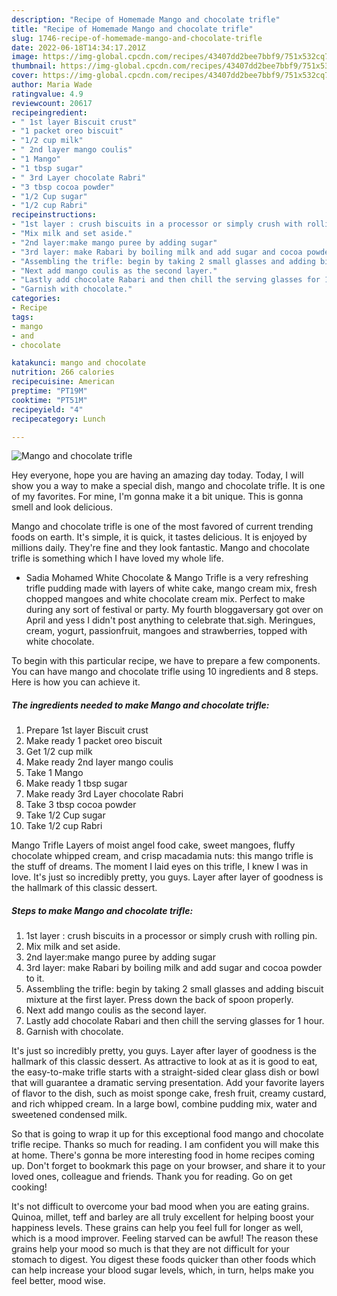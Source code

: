 ```yaml
---
description: "Recipe of Homemade Mango and chocolate trifle"
title: "Recipe of Homemade Mango and chocolate trifle"
slug: 1746-recipe-of-homemade-mango-and-chocolate-trifle
date: 2022-06-18T14:34:17.201Z
image: https://img-global.cpcdn.com/recipes/43407dd2bee7bbf9/751x532cq70/mango-and-chocolate-trifle-recipe-main-photo.jpg
thumbnail: https://img-global.cpcdn.com/recipes/43407dd2bee7bbf9/751x532cq70/mango-and-chocolate-trifle-recipe-main-photo.jpg
cover: https://img-global.cpcdn.com/recipes/43407dd2bee7bbf9/751x532cq70/mango-and-chocolate-trifle-recipe-main-photo.jpg
author: Maria Wade
ratingvalue: 4.9
reviewcount: 20617
recipeingredient:
- " 1st layer Biscuit crust"
- "1 packet oreo biscuit"
- "1/2 cup milk"
- " 2nd layer mango coulis"
- "1 Mango"
- "1 tbsp sugar"
- " 3rd Layer chocolate Rabri"
- "3 tbsp cocoa powder"
- "1/2 Cup sugar"
- "1/2 cup Rabri"
recipeinstructions:
- "1st layer : crush biscuits in a processor or simply crush with rolling pin."
- "Mix milk and set aside."
- "2nd layer:make mango puree by adding sugar"
- "3rd layer: make Rabari by boiling milk and add sugar and cocoa powder to it."
- "Assembling the trifle: begin by taking 2 small glasses and adding biscuit mixture at the first layer. Press down the back of spoon properly."
- "Next add mango coulis as the second layer."
- "Lastly add chocolate Rabari and then chill the serving glasses for 1 hour."
- "Garnish with chocolate."
categories:
- Recipe
tags:
- mango
- and
- chocolate

katakunci: mango and chocolate 
nutrition: 266 calories
recipecuisine: American
preptime: "PT19M"
cooktime: "PT51M"
recipeyield: "4"
recipecategory: Lunch

---
```



![Mango and chocolate trifle](https://img-global.cpcdn.com/recipes/43407dd2bee7bbf9/751x532cq70/mango-and-chocolate-trifle-recipe-main-photo.jpg)

Hey everyone, hope you are having an amazing day today. Today, I will show you a way to make a special dish, mango and chocolate trifle. It is one of my favorites. For mine, I'm gonna make it a bit unique. This is gonna smell and look delicious.

Mango and chocolate trifle is one of the most favored of current trending foods on earth. It's simple, it is quick, it tastes delicious. It is enjoyed by millions daily. They're fine and they look fantastic. Mango and chocolate trifle is something which I have loved my whole life.

- Sadia Mohamed White Chocolate &amp; Mango Trifle is a very refreshing trifle pudding made with layers of white cake, mango cream mix, fresh chopped mangoes and white chocolate cream mix. Perfect to make during any sort of festival or party. My fourth bloggaversary got over on April and yess I didn&#39;t post anything to celebrate that.sigh. Meringues, cream, yogurt, passionfruit, mangoes and strawberries, topped with white chocolate.


To begin with this particular recipe, we have to prepare a few components. You can have mango and chocolate trifle using 10 ingredients and 8 steps. Here is how you can achieve it.

<!--inarticleads1-->

##### The ingredients needed to make Mango and chocolate trifle:

1. Prepare  1st layer Biscuit crust
1. Make ready 1 packet oreo biscuit
1. Get 1/2 cup milk
1. Make ready  2nd layer mango coulis
1. Take 1 Mango
1. Make ready 1 tbsp sugar
1. Make ready  3rd Layer chocolate Rabri
1. Take 3 tbsp cocoa powder
1. Take 1/2 Cup sugar
1. Take 1/2 cup Rabri


Mango Trifle Layers of moist angel food cake, sweet mangoes, fluffy chocolate whipped cream, and crisp macadamia nuts: this mango trifle is the stuff of dreams. The moment I laid eyes on this trifle, I knew I was in love. It&#39;s just so incredibly pretty, you guys. Layer after layer of goodness is the hallmark of this classic dessert. 

<!--inarticleads2-->

##### Steps to make Mango and chocolate trifle:

1. 1st layer : crush biscuits in a processor or simply crush with rolling pin.
1. Mix milk and set aside.
1. 2nd layer:make mango puree by adding sugar
1. 3rd layer: make Rabari by boiling milk and add sugar and cocoa powder to it.
1. Assembling the trifle: begin by taking 2 small glasses and adding biscuit mixture at the first layer. Press down the back of spoon properly.
1. Next add mango coulis as the second layer.
1. Lastly add chocolate Rabari and then chill the serving glasses for 1 hour.
1. Garnish with chocolate.


It&#39;s just so incredibly pretty, you guys. Layer after layer of goodness is the hallmark of this classic dessert. As attractive to look at as it is good to eat, the easy-to-make trifle starts with a straight-sided clear glass dish or bowl that will guarantee a dramatic serving presentation. Add your favorite layers of flavor to the dish, such as moist sponge cake, fresh fruit, creamy custard, and rich whipped cream. In a large bowl, combine pudding mix, water and sweetened condensed milk. 

So that is going to wrap it up for this exceptional food mango and chocolate trifle recipe. Thanks so much for reading. I am confident you will make this at home. There's gonna be more interesting food in home recipes coming up. Don't forget to bookmark this page on your browser, and share it to your loved ones, colleague and friends. Thank you for reading. Go on get cooking!

It's not difficult to overcome your bad mood when you are eating grains. Quinoa, millet, teff and barley are all truly excellent for helping boost your happiness levels. These grains can help you feel full for longer as well, which is a mood improver. Feeling starved can be awful! The reason these grains help your mood so much is that they are not difficult for your stomach to digest. You digest these foods quicker than other foods which can help increase your blood sugar levels, which, in turn, helps make you feel better, mood wise.
